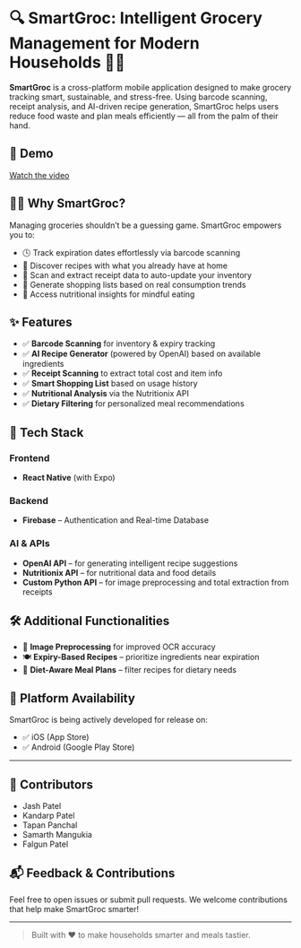 # 🔍 SmartGroc: Intelligent Grocery Management for Modern Households 🛒🌱

**SmartGroc** is a cross-platform mobile application designed to make grocery tracking smart, sustainable, and stress-free. Using barcode scanning, receipt analysis, and AI-driven recipe generation, SmartGroc helps users reduce food waste and plan meals efficiently — all from the palm of their hand.

## 🚀 Demo

[Watch the video](https://drive.google.com/file/d/1M5Gwc-nvArUSQLG6zDrmSeVu9S-20Rbc/view?usp=sharing)

## 👨‍🍳 Why SmartGroc?

Managing groceries shouldn’t be a guessing game. SmartGroc empowers you to:
- 🕓 Track expiration dates effortlessly via barcode scanning
- 🍳 Discover recipes with what you already have at home
- 🧾 Scan and extract receipt data to auto-update your inventory
- 🛒 Generate shopping lists based on real consumption trends
- 🥗 Access nutritional insights for mindful eating

## ✨ Features

- ✅ **Barcode Scanning** for inventory & expiry tracking
- ✅ **AI Recipe Generator** (powered by OpenAI) based on available ingredients
- ✅ **Receipt Scanning** to extract total cost and item info
- ✅ **Smart Shopping List** based on usage history
- ✅ **Nutritional Analysis** via the Nutritionix API
- ✅ **Dietary Filtering** for personalized meal recommendations

## 🧠 Tech Stack

### Frontend
- **React Native** (with Expo)

### Backend
- **Firebase** – Authentication and Real-time Database

### AI & APIs
- **OpenAI API** – for generating intelligent recipe suggestions
- **Nutritionix API** – for nutritional data and food details
- **Custom Python API** – for image preprocessing and total extraction from receipts

## 🛠️ Additional Functionalities

- 📸 **Image Preprocessing** for improved OCR accuracy
- 🍽️ **Expiry-Based Recipes** – prioritize ingredients near expiration
- 🥦 **Diet-Aware Meal Plans** – filter recipes for dietary needs

## 📱 Platform Availability

SmartGroc is being actively developed for release on:
- ✅ iOS (App Store)
- ✅ Android (Google Play Store)

---

## 🙌 Contributors

- Jash Patel  
- Kandarp Patel  
- Tapan Panchal  
- Samarth Mangukia  
- Falgun Patel  

## 📬 Feedback & Contributions

Feel free to open issues or submit pull requests. We welcome contributions that help make SmartGroc smarter!

---

> Built with ❤️ to make households smarter and meals tastier.
